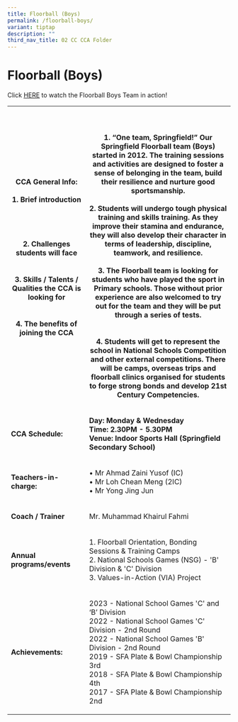 ```yaml
---
title: Floorball (Boys)
permalink: /floorball-boys/
variant: tiptap
description: ""
third_nav_title: 02 CC CCA Folder
---
```

<h1><strong>Floorball (Boys)</strong></h1>
<p></p>
<p>Click <a href="https://youtu.be/QxGUc3-q79g" rel="noopener noreferrer nofollow" target="_blank"><u>HERE</u></a> to
watch the Floorball Boys Team in action!</p>
<table style="minWidth: 50px">
<colgroup>
<col>
<col>
</colgroup>
<tbody>
<tr>
<th rowspan="1" colspan="1">
<p><strong>CCA General Info:<br><br>1. Brief introduction<br><br><br><br><br>2. Challenges students will face<br><br><br>3. Skills / Talents / Qualities the CCA is looking for<br><br><br>4. The benefits of joining the CCA</strong>
</p>
</th>
<th rowspan="1" colspan="1">
<p>
<br>
<br>1. “One team, Springfield!” Our Springfield Floorball team (Boys) started
in 2012. The training sessions and activities are designed to foster a
sense of belonging in the team, build their resilience and nurture good
sportsmanship.
<br>
<br>2. Students will undergo tough physical training and skills training.
As they improve their stamina and endurance, they will also develop their
character in terms of leadership, discipline, teamwork, and resilience.
<br>
<br>3. The Floorball team is looking for students who have played the sport
in Primary schools. Those without prior experience are also welcomed to
try out for the team and they will be put through a series of tests.
<br>
<br>
<br>4. Students will get to represent the school in National Schools Competition
and other external competitions. There will be camps, overseas trips and
floorball clinics organised for students to forge strong bonds and develop
21st Century Competencies.</p>
</th>
</tr>
<tr>
<td rowspan="1" colspan="1">
<p><strong>CCA Schedule:</strong>
</p>
</td>
<td rowspan="1" colspan="1">
<p><strong>Day: Monday &amp; Wednesday<br>Time: 2.30PM - 5.30PM<br>Venue: Indoor Sports Hall (Springfield Secondary School)</strong>
</p>
</td>
</tr>
<tr>
<td rowspan="1" colspan="1">
<p><strong>Teachers-in-charge:</strong>
</p>
</td>
<td rowspan="1" colspan="1">
<p>• Mr Ahmad Zaini Yusof (IC)
<br>• Mr Loh Chean Meng (2IC)
<br>• Mr Yong Jing Jun</p>
</td>
</tr>
<tr>
<td rowspan="1" colspan="1">
<p><strong>Coach / Trainer</strong>
</p>
</td>
<td rowspan="1" colspan="1">
<p>Mr. Muhammad Khairul Fahmi</p>
</td>
</tr>
<tr>
<td rowspan="1" colspan="1">
<p><strong>Annual programs/events</strong>
</p>
</td>
<td rowspan="1" colspan="1">
<p>1. Floorball Orientation, Bonding Sessions &amp; Training Camps
<br>2. National Schools Games (NSG) - 'B' Division &amp; 'C' Division
<br>3. Values-in-Action (VIA) Project</p>
</td>
</tr>
<tr>
<td rowspan="1" colspan="1">
<p><strong>Achievements:</strong>
</p>
</td>
<td rowspan="1" colspan="1">
<p>2023 - National School Games 'C' and ‘B’ Division
<br>2022 - National School Games 'C' Division - 2nd Round
<br>2022 - National School Games 'B' Division - 2nd Round
<br>2019 - SFA Plate &amp; Bowl Championship 3rd
<br>2018 - SFA Plate &amp; Bowl Championship 4th
<br>2017 - SFA Plate &amp; Bowl Championship 2nd</p>
</td>
</tr>
</tbody>
</table>
<p></p>
<p></p>
<p>
<br>
</p>